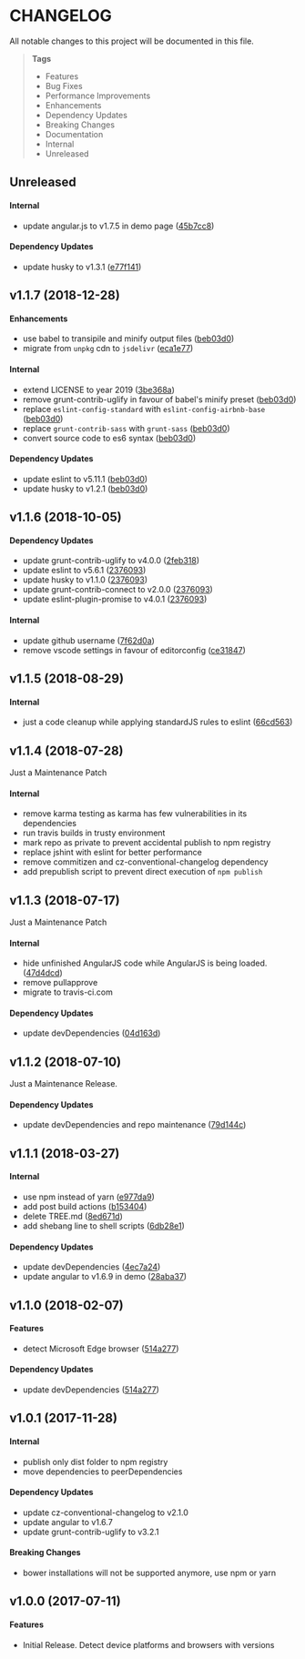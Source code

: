 # CHANGELOG

All notable changes to this project will be documented in this file.

> **Tags**
> - Features
> - Bug Fixes
> - Performance Improvements
> - Enhancements
> - Dependency Updates
> - Breaking Changes
> - Documentation
> - Internal
> - Unreleased

## Unreleased

#### Internal

- update angular.js to v1.7.5 in demo page ([45b7cc8](https://github.com/sibiraj-s/ng-browser-detector/commit/45b7cc8))

#### Dependency Updates

- update husky to v1.3.1 ([e77f141](https://github.com/sibiraj-s/ng-browser-detector/commit/e77f141))

## v1.1.7 (2018-12-28)

#### Enhancements

- use babel to transipile and minify output files ([beb03d0](https://github.com/sibiraj-s/ng-browser-detector/commit/beb03d0))
- migrate from `unpkg` cdn to `jsdelivr` ([eca1e77](https://github.com/sibiraj-s/ng-browser-detector/commit/eca1e77))

#### Internal

- extend LICENSE to year 2019 ([3be368a](https://github.com/sibiraj-s/ng-browser-detector/commit/3be368a))
- remove grunt-contrib-uglify in favour of babel's minify preset ([beb03d0](https://github.com/sibiraj-s/ng-browser-detector/commit/beb03d0))
- replace `eslint-config-standard` with `eslint-config-airbnb-base` ([beb03d0](https://github.com/sibiraj-s/ng-browser-detector/commit/beb03d0))
- replace `grunt-contrib-sass` with `grunt-sass` ([beb03d0](https://github.com/sibiraj-s/ng-browser-detector/commit/beb03d0))
- convert source code to es6 syntax ([beb03d0](https://github.com/sibiraj-s/ng-browser-detector/commit/beb03d0))

#### Dependency Updates

- update eslint to v5.11.1 ([beb03d0](https://github.com/sibiraj-s/ng-browser-detector/commit/beb03d0))
- update husky to v1.2.1 ([beb03d0](https://github.com/sibiraj-s/ng-browser-detector/commit/beb03d0))

## v1.1.6 (2018-10-05)

#### Dependency Updates

- update grunt-contrib-uglify to v4.0.0 ([2feb318](https://github.com/sibiraj-s/ng-browser-detector/commit/2feb318))
- update eslint to v5.6.1 ([2376093](https://github.com/sibiraj-s/ng-browser-detector/commit/2376093))
- update husky to v1.1.0 ([2376093](https://github.com/sibiraj-s/ng-browser-detector/commit/2376093))
- update grunt-contrib-connect to v2.0.0 ([2376093](https://github.com/sibiraj-s/ng-browser-detector/commit/2376093))
- update eslint-plugin-promise to v4.0.1 ([2376093](https://github.com/sibiraj-s/ng-browser-detector/commit/2376093))

#### Internal

- update github username ([7f62d0a](https://github.com/sibiraj-s/ng-browser-detector/commit/7f62d0a))
- remove vscode settings in favour of editorconfig ([ce31847](https://github.com/sibiraj-s/ng-browser-detector/commit/ce31847))

## v1.1.5 (2018-08-29)

#### Internal

- just a code cleanup while applying standardJS rules to eslint ([66cd563](https://github.com/sibiraj-s/ng-browser-detector/commit/66cd563))

## v1.1.4 (2018-07-28)

Just a Maintenance Patch

#### Internal

- remove karma testing as karma has few vulnerabilities in its dependencies
- run travis builds in trusty environment
- mark repo as private to prevent accidental publish to npm registry
- replace jshint with eslint for better performance
- remove commitizen and cz-conventional-changelog dependency
- add prepublish script to prevent direct execution of `npm publish`

## v1.1.3 (2018-07-17)

Just a Maintenance Patch

#### Internal

- hide unfinished AngularJS code while AngularJS is being loaded. ([47d4dcd](https://github.com/sibiraj-s/ng-browser-detector/commit/47d4dcd))
- remove pullapprove
- migrate to travis-ci.com

#### Dependency Updates

- update devDependencies ([04d163d](https://github.com/sibiraj-s/ng-browser-detector/commit/04d163d))

## v1.1.2 (2018-07-10)

Just a Maintenance Release.

#### Dependency Updates

- update devDependencies and repo maintenance ([79d144c](https://github.com/sibiraj-s/ng-browser-detector/commit/79d144c))

## v1.1.1 (2018-03-27)

#### Internal

- use npm instead of yarn ([e977da9](https://github.com/sibiraj-s/ng-browser-detector/commit/e977da9))
- add post build actions ([b153404](https://github.com/sibiraj-s/ng-browser-detector/commit/b153404))
- delete TREE.md ([8ed671d](https://github.com/sibiraj-s/ng-browser-detector/commit/8ed671d))
- add shebang line to shell scripts ([6db28e1](https://github.com/sibiraj-s/ng-browser-detector/commit/6db28e1))

#### Dependency Updates

- update devDependencies ([4ec7a24](https://github.com/sibiraj-s/ng-browser-detector/commit/4ec7a24))
- update angular to v1.6.9 in demo ([28aba37](https://github.com/sibiraj-s/ng-browser-detector/commit/28aba37))

## v1.1.0 (2018-02-07)

#### Features

- detect Microsoft Edge browser ([514a277](https://github.com/sibiraj-s/ng-browser-detector/commit/514a277))

#### Dependency Updates 

- update devDependencies ([514a277](https://github.com/sibiraj-s/ng-browser-detector/commit/514a277))

## v1.0.1 (2017-11-28)

#### Internal

- publish only dist folder to npm registry
- move dependencies to peerDependencies

#### Dependency Updates

- update cz-conventional-changelog to v2.1.0
- update angular to v1.6.7
- update grunt-contrib-uglify to v3.2.1

#### Breaking Changes

- bower installations will not be supported anymore, use npm or yarn

## v1.0.0 (2017-07-11)

#### Features

- Initial Release. Detect device platforms and browsers with versions

